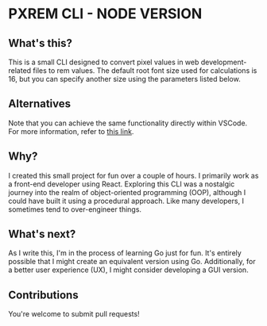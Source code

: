 # PXREM CLI - NODE VERSION

## What's this?

This is a small CLI designed to convert pixel values in web development-related files to rem values. The default root font size used for calculations is 16, but you can specify another size using the parameters listed below.

## Alternatives

Note that you can achieve the same functionality directly within VSCode.
For more information, refer to [this link](https://stackoverflow.com/a/72591161).

## Why?

I created this small project for fun over a couple of hours. I primarily work as a front-end developer using React. Exploring this CLI was a nostalgic journey into the realm of object-oriented programming (OOP), although I could have built it using a procedural approach. Like many developers, I sometimes tend to over-engineer things.

## What's next?

As I write this, I'm in the process of learning Go just for fun. It's entirely possible that I might create an equivalent version using Go. Additionally, for a better user experience (UX), I might consider developing a GUI version.

## Contributions

You're welcome to submit pull requests!
